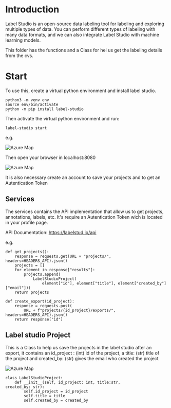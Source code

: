 # Introduction 
Label Studio is an open-source data labeling tool for labeling and exploring multiple types of data. You can perform different types of labeling with many data formats, and we can also integrate Label Studio with machine learning models. 

This folder has the functions and a Class for hel us get the labeling details from the cvs.

# Start
To use this, create a virtual python environment and install label studio.
```
python3 -m venv env
source env/bin/activate
python -m pip install label-studio
```
Then activate the virtual python environment and run:
```
label-studio start
```

e.g.

![Azure Map](https://dev.azure.com/merkledach/fc14ab37-8ab8-49b8-9c53-bf7c1c004d27/_apis/git/repositories/b9246e3f-13c2-4a11-9061-d60b2ec5f241/items?path=/static/label_studio/working.png&versionDescriptor%5BversionOptions%5D=0&versionDescriptor%5BversionType%5D=0&versionDescriptor%5Bversion%5D=resume_label&resolveLfs=true&%24format=octetStream&api-version=5.0)

Then open your browser in localhost:8080

![Azure Map](https://dev.azure.com/merkledach/fc14ab37-8ab8-49b8-9c53-bf7c1c004d27/_apis/git/repositories/b9246e3f-13c2-4a11-9061-d60b2ec5f241/items?path=/static/label_studio/url.png&versionDescriptor%5BversionOptions%5D=0&versionDescriptor%5BversionType%5D=0&versionDescriptor%5Bversion%5D=resume_label&resolveLfs=true&%24format=octetStream&api-version=5.0)

It is also necessary create an account to save your projects and to get an Autentication Token



## Services
The services contains the API implementation that allow us to get projects, annotations, labels, etc.
It's require an Autentication Token wich is located in your profile page.

API Documentation: https://labelstud.io/api

e.g.
```
def get_projects():
    response = requests.get(URL + "projects/", headers=HEADERS_API).json()
    projects = []
    for element in response["results"]:
        projects.append(
            LabelStudioProject(
                element["id"], element["title"], element["created_by"]["email"]))
    return projects

def create_export(id_project):
    response = requests.post(
        URL + f"projects/{id_project}/exports/", headers=HEADERS_API).json()
    return response["id"]
```

## Label studio Project
This is a Class to help us save the projects in the label studio after an export, it contains an id_project : (int) id of the project, a title: (str) title of the project and created_by: (str)  gives the email who created the project

![Azure Map](https://dev.azure.com/merkledach/fc14ab37-8ab8-49b8-9c53-bf7c1c004d27/_apis/git/repositories/b9246e3f-13c2-4a11-9061-d60b2ec5f241/items?path=/static/label_studio/projects.png&versionDescriptor%5BversionOptions%5D=0&versionDescriptor%5BversionType%5D=0&versionDescriptor%5Bversion%5D=resume_label&resolveLfs=true&%24format=octetStream&api-version=5.0)

```
class LabelStudioProject:
    def __init__(self, id_project: int, title:str,            created_by: str):
        self.id_project = id_project
        self.title = title
        self.created_by = created_by

```